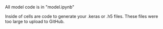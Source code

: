 All model code is in "model.ipynb" 

Inside of cells are code to generate your .keras or .h5 files. These files were too large to upload to GitHub.
